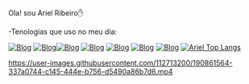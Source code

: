 Ola! sou Ariel Ribeiro✋ 

-Tenologias que uso no meu dia:

[![Blog](https://img.shields.io/badge/Python-3776AB?style=for-the-badge&logo=python&logoColor=white)](https://github.com/Ariel-Developer)
[![Blog](https://img.shields.io/badge/HTML5-E34F26?style=for-the-badge&logo=html5&logoColor=white)](https://github.com/Ariel-Developer)[![Blog](https://img.shields.io/badge/CSS3-1572B6?style=for-the-badge&logo=css3&logoColor=white)](https://github.com/Ariel-Developer)
[![Blog](https://img.shields.io/badge/Microsoft_Excel-217346?style=for-the-badge&logo=microsoft-excel&logoColor=white)](https://github.com/Ariel-Developer)
[![Blog](https://img.shields.io/badge/Microsoft_Office-D83B01?style=for-the-badge&logo=microsoft-office&logoColor=white)](https://github.com/Ariel-Developer)
[![Blog](https://img.shields.io/badge/Google%20Analytics-E37400?style=for-the-badge&logo=google%20analytics&logoColor=white)](https://github.com/Ariel-Developer)
[![Blog](https://img.shields.io/badge/Ask%20me-anything-1abc9c.svg)](https://github.com/Ariel-Developer)
[![Ariel Top Langs](https://github-readme-stats.vercel.app/api/top-langs/?username=Ariel-Developer&layout=compact)](https://github.com/Ariel-Developer)




https://user-images.githubusercontent.com/112713200/190861564-337a0744-c145-444e-b756-d5490a86b7d6.mp4

